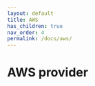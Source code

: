 ```yaml
---
layout: default
title: AWS
has_children: true
nav_order: 4
permalink: /docs/aws/
---
```


# AWS provider